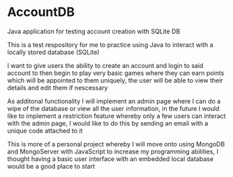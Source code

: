 # AccountDB
Java application for testing account creation with SQLite DB

This is a test respository for me to practice using Java to interact with a locally stored database (SQLite)

I want to give users the ability to create an account and login to said account to then begin to play very basic games where they can
earn points which will be appointed to them uniquely, the user will be able to view their details and edit them if nescessary

As additonal functionality I will implement an admin page where I can do a wipe of the database or view all the user information,
in the future I would like to implement a restriction feature whereby only a few users can interact with the admin page, I would like to
do this by sending an email with a unique code attached to it

This is more of a personal project whereby I will move onto using MongoDB and MongoServer with JavaScript to increase my programming
abilities, I thought having a basic user interface with an embedded local database would be a good place to start
